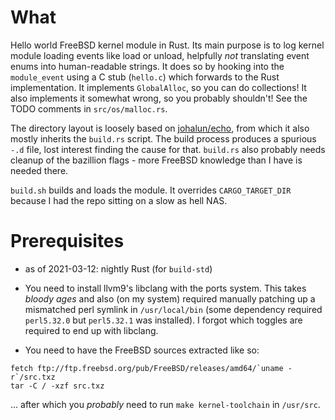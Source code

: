 # What
Hello world FreeBSD kernel module in Rust. Its main purpose is to log kernel module loading events like load or unload, helpfully *not* translating event enums into human-readable strings. It does so by hooking into the `module_event` using a C stub (`hello.c`) which forwards to the Rust implementation.
It implements `GlobalAlloc`, so you can do collections! It also implements it somewhat wrong, so you probably shouldn't! See the TODO comments in `src/os/malloc.rs`.

The directory layout is loosely based on [johalun/echo](https://github.com/johalun/echo), from which it also mostly inherits the `build.rs` script. The build process produces a spurious `-.d` file, lost interest finding the cause for that. `build.rs` also probably needs cleanup of the bazillion flags - more FreeBSD knowledge than I have is needed there.

`build.sh` builds and loads the module. It overrides `CARGO_TARGET_DIR` because I had the repo sitting on a slow as hell NAS.

# Prerequisites
- as of 2021-03-12: nightly Rust (for `build-std`)
- You need to install llvm9's libclang with the ports system. This takes *bloody ages* and also (on my system) required manually patching up a mismatched perl symlink in `/usr/local/bin` (some dependency required `perl5.32.0` but `perl5.32.1` was installed). I forgot which toggles are required to end up with libclang.

- You need to have the FreeBSD sources extracted like so:
```
fetch ftp://ftp.freebsd.org/pub/FreeBSD/releases/amd64/`uname -r`/src.txz
tar -C / -xzf src.txz
```
... after which you *probably* need to run `make kernel-toolchain` in `/usr/src`.
